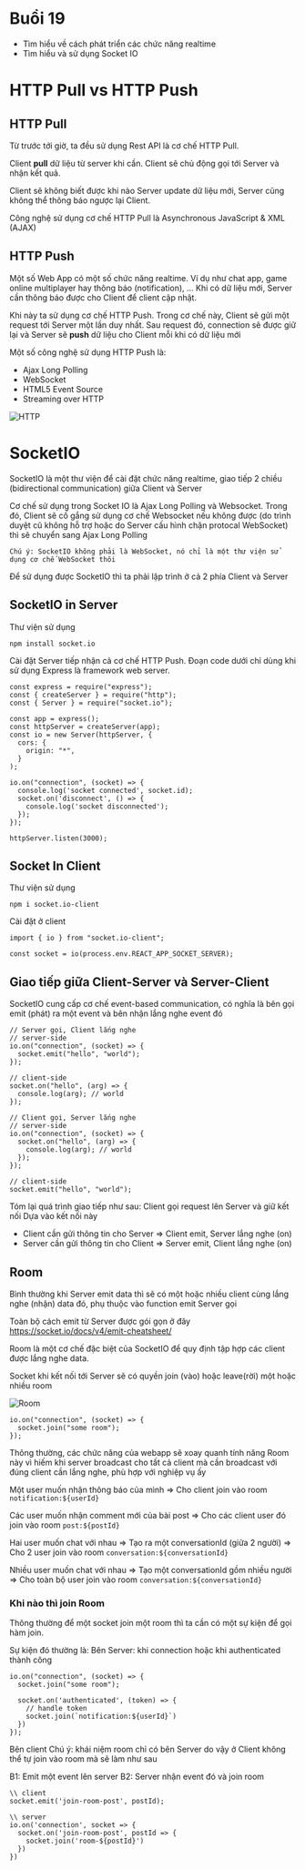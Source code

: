 # Buổi 19
- Tìm hiểu về cách phát triển các chức năng realtime
- Tìm hiểu và sử dụng Socket IO

# HTTP Pull vs HTTP Push
## HTTP Pull
Từ trước tới giờ, ta đều sử dụng Rest API là cơ chế HTTP Pull.

Client **pull** dữ liệu từ server khi cần. Client sẽ chủ động gọi tới Server và nhận kết quả. 

Client sẽ không biết được khi nào Server update dữ liệu mới, Server cũng không thể thông báo ngược lại Client.

Công nghệ sử dụng cơ chế HTTP Pull là Asynchronous JavaScript & XML (AJAX)

## HTTP Push
Một số Web App có một số chức năng realtime. Ví dụ như chat app, game online multiplayer hay thông báo (notification), ... Khi có dữ liệu mới, Server cần thông báo được cho Client để client cập nhật.

Khi này ta sử dụng cơ chế HTTP Push. Trong cơ chế này, Client sẽ gửi một request tới Server một lần duy nhất. Sau request đó, connection sẽ được giữ lại và Server sẽ **push** dữ liệu cho Client mỗi khi có dữ liệu mới

Một số công nghệ sử dụng HTTP Push là:
- Ajax Long Polling
- WebSocket
- HTML5 Event Source
- Streaming over HTTP

![HTTP](static/HTTP.png)

# SocketIO
SocketIO là một thư viện để cài đặt chức năng realtime, giao tiếp 2 chiều (bidirectional communication) giữa Client và Server

Cơ chế sử dụng trong Socket IO là Ajax Long Polling và Websocket. Trong đó, Client sẽ cố gắng sử dụng cơ chế Websocket nếu không được (do trình duyệt cũ không hỗ trợ hoặc do Server cấu hình chặn protocal WebSocket) thì sẽ chuyển sang Ajax Long Polling

`Chú ý: SocketIO không phải là WebSocket, nó chỉ là một thư viện sử dụng cơ chế WebSocket thôi`

Để sử dụng được SocketIO thì ta phải lập trình ở cả 2 phía Client và Server

## SocketIO in Server
Thư viện sử dụng
```
npm install socket.io
```

Cài đặt Server tiếp nhận cả cơ chế HTTP Push. Đoạn code dưới chỉ dùng khi sử dụng Express là framework web server.

```
const express = require("express");
const { createServer } = require("http");
const { Server } = require("socket.io");

const app = express();
const httpServer = createServer(app);
const io = new Server(httpServer, {
  cors: {
    origin: "*",
  }
);

io.on("connection", (socket) => {
  console.log('socket connected', socket.id);
  socket.on('disconnect', () => {
    console.log('socket disconnected');
  });
});

httpServer.listen(3000);
```

## Socket In Client
Thư viện sử dụng
```
npm i socket.io-client
```
Cài đặt ở client

```
import { io } from "socket.io-client";

const socket = io(process.env.REACT_APP_SOCKET_SERVER);
```

## Giao tiếp giữa Client-Server và Server-Client

SocketIO cung cấp cơ chế event-based communication, có nghĩa là bên gọi emit (phát) ra một event và bên nhận lắng nghe event đó

```
// Server gọi, Client lắng nghe
// server-side
io.on("connection", (socket) => {
  socket.emit("hello", "world");
});

// client-side
socket.on("hello", (arg) => {
  console.log(arg); // world
});
```

```
// Client gọi, Server lắng nghe
// server-side
io.on("connection", (socket) => {
  socket.on("hello", (arg) => {
    console.log(arg); // world
  });
});

// client-side
socket.emit("hello", "world");
```

Tóm lại quá trình giao tiếp như sau:
Client gọi request lên Server và giữ kết nối
Dựa vào kết nối này
- Client cần gửi thông tin cho Server => Client emit, Server lắng nghe (on)
- Server cần gửi thông tin cho Client => Server emit, 
Client lắng nghe (on)

## Room
Bình thường khi Server emit data thì sẽ có một hoặc nhiều client cùng lắng nghe (nhận) data đó, phụ thuộc vào function emit Server gọi

Toàn bộ cách emit từ Server được gói gọn ở đây
https://socket.io/docs/v4/emit-cheatsheet/

Room là một cơ chế đặc biệt của SocketIO để quy định tập hợp các client được lắng nghe data.

Socket khi kết nối tới Server sẽ có quyền join (vào) hoặc leave(rời) một hoặc nhiều room

![Room](static/Room.png)

```
io.on("connection", (socket) => {
  socket.join("some room");
});
```

Thông thường, các chức năng của webapp sẽ xoay quanh tính năng Room này vì hiếm khi server broadcast cho tất cả client mà cần broadcast với đúng client cần lắng nghe, phù hợp với nghiệp vụ ấy

Một user muốn nhận thông báo của mình => Cho client join vào room `notification:${userId}`

Các user muốn nhận comment mới của bài post => Cho các client user đó join vào room `post:${postId}`

Hai user muốn chat với nhau => Tạo ra một conversationId (giữa 2 người) => Cho 2 user join vào room `conversation:${conversationId}`

Nhiều user muốn chat với nhau => Tạo một conversationId gồm nhiều người => Cho toàn bộ user join vào room `conversation:${conversationId}`

### Khi nào thì join Room
Thông thường để một socket join một room thì ta cần có một sự kiện để gọi hàm join.

Sự kiện đó thường là:
Bên Server: khi connection hoặc khi authenticated thành công

```
io.on("connection", (socket) => {
  socket.join("some room");

  socket.on('authenticated', (token) => {
    // handle token
    socket.join(`notification:${userId}`)
  })
});
```
Bên client
Chú ý: khái niệm room chỉ có bên Server do vậy ở Client không thể tự join vào room mà sẽ làm như sau

B1: Emit một event lên server
B2: Server nhận event đó và join room

```
\\ client
socket.emit('join-room-post', postId);

\\ server
io.on('connection', socket => {
  socket.on('join-room-post', postId => {
    socket.join('room-${postId}')
  })
})
```